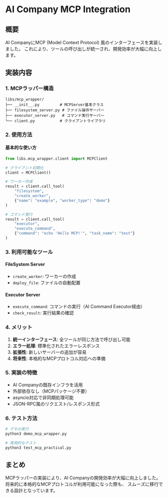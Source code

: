 
# AI Company MCP Integration

## 概要
AI CompanyにMCP (Model Context Protocol) 風のインターフェースを実装しました。
これにより、ツールの呼び出しが統一され、開発効率が大幅に向上します。

## 実装内容

### 1. MCPラッパー構造
```
libs/mcp_wrapper/
├── __init__.py         # MCPServer基本クラス
├── filesystem_server.py # ファイル操作サーバー
├── executor_server.py   # コマンド実行サーバー
└── client.py           # クライアントライブラリ
```

### 2. 使用方法

#### 基本的な使い方
```python
from libs.mcp_wrapper.client import MCPClient

# クライアント初期化
client = MCPClient()

# ワーカー作成
result = client.call_tool(
    "filesystem",
    "create_worker",
    {"name": "example", "worker_type": "demo"}
)

# コマンド実行
result = client.call_tool(
    "executor",
    "execute_command",
    {"command": "echo 'Hello MCP!'", "task_name": "test"}
)
```

### 3. 利用可能なツール

#### FileSystem Server
- `create_worker`: ワーカーの作成
- `deploy_file`: ファイルの自動配置

#### Executor Server  
- `execute_command`: コマンドの実行（AI Command Executor経由）
- `check_result`: 実行結果の確認

### 4. メリット

1. **統一インターフェース**: 全ツールが同じ方法で呼び出し可能
2. **エラー処理**: 標準化されたエラーレスポンス
3. **拡張性**: 新しいサーバーの追加が容易
4. **将来性**: 本格的なMCPプロトコル対応への準備

### 5. 実装の特徴

- AI Companyの既存インフラを活用
- 外部依存なし（MCPパッケージ不要）
- asyncio対応で非同期処理可能
- JSON-RPC風のリクエスト/レスポンス形式

### 6. テスト方法

```bash
# デモの実行
python3 demo_mcp_wrapper.py

# 実用的なテスト
python3 test_mcp_practical.py
```

## まとめ

MCPラッパーの実装により、AI Companyの開発効率が大幅に向上しました。
将来的に本格的なMCPプロトコルが利用可能になった際も、
スムーズに移行できる設計となっています。
